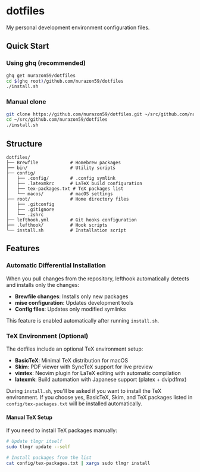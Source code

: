 # dotfiles

My personal development environment configuration files.

## Quick Start

### Using ghq (recommended)

```bash
ghq get nurazon59/dotfiles
cd $(ghq root)/github.com/nurazon59/dotfiles
./install.sh
```

### Manual clone

```bash
git clone https://github.com/nurazon59/dotfiles.git ~/src/github.com/nurazon59/dotfiles
cd ~/src/github.com/nurazon59/dotfiles
./install.sh
```

## Structure

```
dotfiles/
├── Brewfile            # Homebrew packages
├── bin/                # Utility scripts
├── config/
│   ├── .config/        # .config symlink
│   ├── .latexmkrc      # LaTeX build configuration
│   ├── tex-packages.txt # TeX packages list
│   └── macos/          # macOS settings
├── root/               # Home directory files
│   ├── .gitconfig
│   ├── .gitignore
│   └── .zshrc
├── lefthook.yml        # Git hooks configuration
├── .lefthook/          # Hook scripts
└── install.sh          # Installation script
```

## Features

### Automatic Differential Installation

When you pull changes from the repository, lefthook automatically detects and installs only the changes:

- **Brewfile changes**: Installs only new packages
- **mise configuration**: Updates development tools
- **Config files**: Updates only modified symlinks

This feature is enabled automatically after running `install.sh`.

### TeX Environment (Optional)

The dotfiles include an optional TeX environment setup:

- **BasicTeX**: Minimal TeX distribution for macOS
- **Skim**: PDF viewer with SyncTeX support for live preview
- **vimtex**: Neovim plugin for LaTeX editing with automatic compilation
- **latexmk**: Build automation with Japanese support (platex + dvipdfmx)

During `install.sh`, you'll be asked if you want to install the TeX environment. If you choose yes, BasicTeX, Skim, and TeX packages listed in `config/tex-packages.txt` will be installed automatically.

#### Manual TeX Setup

If you need to install TeX packages manually:

```bash
# Update tlmgr itself
sudo tlmgr update --self

# Install packages from the list
cat config/tex-packages.txt | xargs sudo tlmgr install
```
